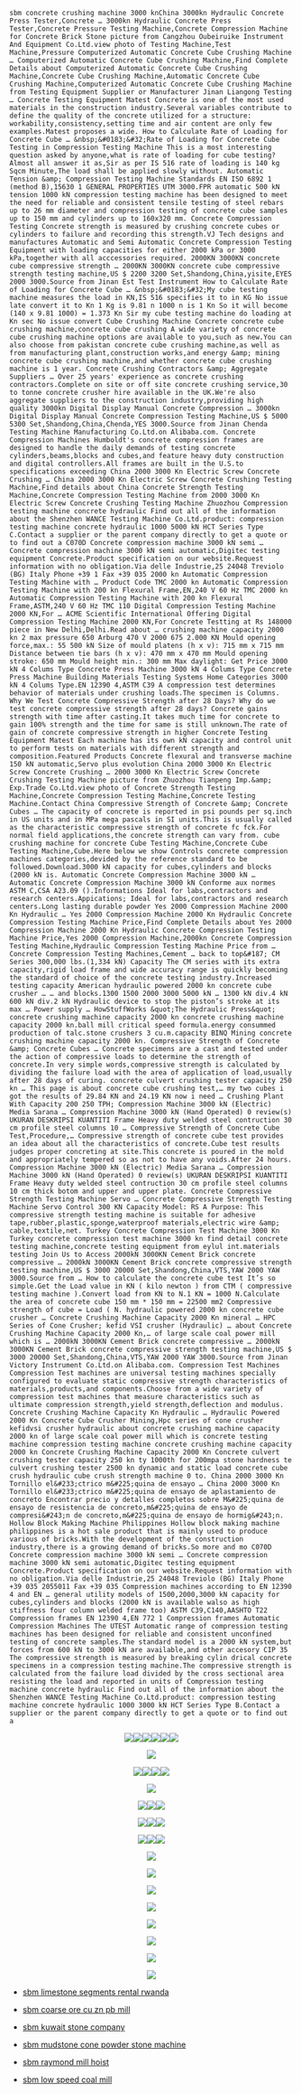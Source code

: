 
```
sbm concrete crushing machine 3000 knChina 3000kn Hydraulic Concrete Press Tester,Concrete … 3000kn Hydraulic Concrete Press Tester,Concrete Pressure Testing Machine,Concrete Compression Machine for Concrete Brick Stone picture from Cangzhou Oubeiruike Instrument And Equipment Co.Ltd.view photo of Testing Machine,Test Machine,Pressure Computerized Automatic Concrete Cube Crushing Machine … Computerized Automatic Concrete Cube Crushing Machine,Find Complete Details about Computerized Automatic Concrete Cube Crushing Machine,Concrete Cube Crushing Machine,Automatic Concrete Cube Crushing Machine,Computerized Automatic Concrete Cube Crushing Machine from Testing Equipment Supplier or Manufacturer Jinan Liangong Testing … Concrete Testing Equipment Matest Concrete is one of the most used materials in the construction industry.Several variables contribute to define the quality of the concrete utilized for a structure: workability,consistency,setting time and air content are only few examples.Matest proposes a wide. How to Calculate Rate of Loading for Concrete Cube … &nbsp;&#0183;&#32;Rate of Loading for Concrete Cube Testing in Compression Testing Machine This is a most interesting question asked by anyone,what is rate of loading for cube testing? Almost all answer it as,Sir as per IS 516 rate of loading is 140 kg Sqcm Minute,The load shall be applied slowly without. Automatic Tension &amp; Compression Testing Machine Standards EN ISO 6892 1 (method B),15630 1 GENERAL PROPERTIES UTM 3000.FPR automatic 500 kN tension 1000 kN compression testing machine has been designed to meet the need for reliable and consistent tensile testing of steel rebars up to 26 mm diameter and compression testing of concrete cube samples up to 150 mm and cylinders up to 160x320 mm. Concrete Compression Testing Concrete strength is measured by crushing concrete cubes or cylinders to failure and recording this strength.VJ Tech designs and manufactures Automatic and Semi Automatic Concrete Compression Testing Equipment with loading capacities for either 2000 kPa or 3000 kPa,together with all acccessories required. 2000KN 3000KN concrete cube compressive strength … 2000KN 3000KN concrete cube compressive strength testing machine,US $ 2200 3200 Set,Shandong,China,yisite,EYES 2000 3000.Source from Jinan Est Test Instrument How to Calculate Rate of Loading for Concrete Cube … &nbsp;&#0183;&#32;My cube testing machine measures the load in KN,IS 516 specifies it to in KG No issue late convert it to Kn 1 Kg is 9.81 n 1000 n is 1 Kn So it will become (140 x 9.81 1000) = 1.373 Kn Sir my cube testing machine do loading at Kn sec No issue convert Cube Crushing Machine Concrete concrete cube crushing machine,concrete cube crushing A wide variety of concrete cube crushing machine options are available to you,such as new.You can also choose from pakistan concrete cube crushing machine,as well as from manufacturing plant,construction works,and energy &amp; mining concrete cube crushing machine,and whether concrete cube crushing machine is 1 year. Concrete Crushing Contractors &amp; Aggregate Suppliers … Over 25 years' experience as concrete crushing contractors.Complete on site or off site concrete crushing service,30 to tonne concrete crusher hire available in the UK.We're also aggregate suppliers to the construction industry,providing high quality 3000kn Digital Display Manual Concrete Compression … 3000kn Digital Display Manual Concrete Compression Testing Machine,US $ 5000 5300 Set,Shandong,China,Chenda,YES 3000.Source from Jinan Chenda Testing Machine Manufacturing Co.Ltd.on Alibaba.com. Concrete Compression Machines Humboldt's concrete compression frames are designed to handle the daily demands of testing concrete cylinders,beams,blocks and cubes,and feature heavy duty construction and digital controllers.All frames are built in the U.S.to specifications exceeding China 2000 3000 Kn Electric Screw Concrete Crushing … China 2000 3000 Kn Electric Screw Concrete Crushing Testing Machine,Find details about China Concrete Strength Testing Machine,Concrete Compression Testing Machine from 2000 3000 Kn Electric Screw Concrete Crushing Testing Machine Zhuozhou Compression testing machine concrete hydraulic Find out all of the information about the Shenzhen WANCE Testing Machine Co.Ltd.product: compression testing machine concrete hydraulic 1000 5000 kN HCT Series Type C.Contact a supplier or the parent company directly to get a quote or to find out a C070D Concrete compression machine 3000 kN semi … Concrete compression machine 3000 kN semi automatic,Digitec testing equipment Concrete.Product specification on our website.Request information with no obligation.Via delle Industrie,25 24048 Treviolo (BG) Italy Phone +39 1 Fax +39 035 2000 kn Automatic Compression Testing Machine with … Product Code TMC 2000 kn Automatic Compression Testing Machine with 200 kn Flexural Frame,EN,240 V 60 Hz TMC 2000 kn Automatic Compression Testing Machine with 200 kn Flexural Frame,ASTM,240 V 60 Hz TMC 110 Digital Compression Testing Machine 2000 KN,For … ACME Scientific International Offering Digital Compression Testing Machine 2000 KN,For Concrete Testting at Rs 148000 piece in New Delhi,Delhi.Read about … crushing machine capacity 2000 kn 2 max pressure 650 Arburg 470 V 2000 675 2.000 KN Mould opening force,max.: 55 500 kN Size of mould platens (h x v): 715 mm x 715 mm Distance between tie bars (h x v): 470 mm x 470 mm Mould opening stroke: 650 mm Mould height min.: 300 mm Max daylight: Get Price 3000 kN 4 Colums Type Concrete Press Machine 3000 kN 4 Colums Type Concrete Press Machine Building Materials Testing Systems Home Categories 3000 kN 4 Colums Type.EN 12390 4,ASTM C39 A compression test determines behavior of materials under crushing loads.The specimen is Columns. Why We Test Concrete Compressive Strength after 28 Days? Why do we test concrete compressive strength after 28 days? Concrete gains strength with time after casting.It takes much time for concrete to gain 100% strength and the time for same is still unknown.The rate of gain of concrete compressive strength in higher Concrete Testing Equipment Matest Each machine has its own kN capacity and control unit to perform tests on materials with different strength and composition.Featured Products Concrete flexural and transverse machine 150 kN automatic,Servo plus evolution China 2000 3000 Kn Electric Screw Concrete Crushing … 2000 3000 Kn Electric Screw Concrete Crushing Testing Machine picture from Zhuozhou Tianpeng Imp.&amp; Exp.Trade Co.Ltd.view photo of Concrete Strength Testing Machine,Concrete Compression Testing Machine,Concrete Testing Machine.Contact China Compressive Strength of Concrete &amp; Concrete Cubes … The capacity of concrete is reported in psi pounds per sq.inch in US units and in MPa mega pascals in SI units.This is usually called as the characteristic compressive strength of concrete fc fck.For normal field applications,the concrete strength can vary from. cube crushing machine for concrete Cube Testing Machine,Concrete Cube Testing Machine,Cube.Here below we show Controls concrete compression machines categories,devided by the reference standard to be followed.Download.3000 kN capacity for cubes,cylinders and blocks (2000 kN is. Automatic Concrete Compression Machine 3000 kN … Automatic Concrete Compression Machine 3000 kN Conforme aux normes ASTM C,CSA A23.09 ().Informations Ideal for labs,contractors and research centers.Appications; Ideal for labs,contractors and research centers.Long lasting durable powder Yes 2000 Compression Machine 2000 Kn Hydraulic … Yes 2000 Compression Machine 2000 Kn Hydraulic Concrete Compression Testing Machine Price,Find Complete Details about Yes 2000 Compression Machine 2000 Kn Hydraulic Concrete Compression Testing Machine Price,Yes 2000 Compression Machine,2000kn Concrete Compression Testing Machine,Hydraulic Compression Testing Machine Price from … Concrete Compression Testing Machines,Cement … back to top&#187; CM Series 300,000 lbs.(1,334 kN) Capacity The CM series with its extra capacity,rigid load frame and wide accuracy range is quickly becoming the standard of choice of the concrete testing industry.Increased testing capacity American hydraulic powered 2000 kn concrete cube crusher … … and blocks.1300 1500 2000 3000 5000 kN … 1300 kN div.4 kN 600 kN div.2 kN Hydraulic device to stop the piston’s stroke at its max … Power supply … HowStuffWorks &quot;The Hydraulic Press&quot; concrete crushing machine capacity 2000 kn concrete crushing machine capacity 2000 kn.ball mill critical speed formula.energy consummed production of talc.stone crushers 3 cu.m.capacity BINQ Mining concrete crushing machine capacity 2000 kn. Compressive Strength of Concrete &amp; Concrete Cubes … Concrete specimens are a cast and tested under the action of compressive loads to determine the strength of concrete.In very simple words,compressive strength is calculated by dividing the failure load with the area of application of load,usually after 28 days of curing. concrete culvert crushing tester capacity 250 kn … This page is about concrete cube crushing test,… my two cubes i got the results of 29.84 KN and 24.19 KN now i need … Crushing Plant With Capacity 200 250 TPH; Compression Machine 3000 kN (Electric) Media Sarana … Compression Machine 3000 kN (Hand Operated) 0 review(s) UKURAN DESKRIPSI KUANTITI Frame Heavy duty welded steel contruction 30 cm profile steel columns 10 … Compressive Strength of Concrete Cube Test,Procedure,… Compressive strength of concrete cube test provides an idea about all the characteristics of concrete.Cube test results judges proper concreting at site.This concrete is poured in the mold and appropriately tempered so as not to have any voids.After 24 hours. Compression Machine 3000 kN (Electric) Media Sarana … Compression Machine 3000 kN (Hand Operated) 0 review(s) UKURAN DESKRIPSI KUANTITI Frame Heavy duty welded steel contruction 30 cm profile steel columns 10 cm thick botom and upper and upper plate. Concrete Compressive Strength Testing Machine Servo … Concrete Compressive Strength Testing Machine Servo Control 300 KN Capacity Model: RS A Purpose: This compressive strength testing machine is suitable for adhesive tape,rubber,plastic,sponge,waterproof materials,electric wire &amp; cable,textile,net. Turkey Concrete Compression Test Machine 3000 Kn Turkey concrete compression test machine 3000 kn find detail concrete testing machine,concrete testing equipment from eylul int.materials testing Join Us to Access 2000kN 3000KN Cement Brick concrete compressive … 2000kN 3000KN Cement Brick concrete compressive strength testing machine,US $ 3000 20000 Set,Shandong,China,VTS,YAW 2000 YAW 3000.Source from … How to calculate the concrete cube test It’s so simple.Get the Load value in KN ( kilo newton ) from CTM ( compressive testing machine ).Convert load from KN to N.1 KN = 1000 N.Calculate the area of concrete cube 150 mm * 150 mm = 22500 mm2 Compressive strength of cube = Load ( N. hydraulic powered 2000 kn concrete cube crusher … Concrete Crushing Machine Capacity 2000 Kn mineral … HPC Series of Cone Crusher; kefid VSI crusher (Hydraulic) … about Concrete Crushing Machine Capacity 2000 Kn,… of large scale coal power mill which is … 2000kN 3000KN Cement Brick concrete compressive … 2000kN 3000KN Cement Brick concrete compressive strength testing machine,US $ 3000 20000 Set,Shandong,China,VTS,YAW 2000 YAW 3000.Source from Jinan Victory Instrument Co.Ltd.on Alibaba.com. Compression Test Machines Compression Test machines are universal testing machines specially configured to evaluate static compressive strength characteristics of materials,products,and components.Choose from a wide variety of compression test machines that measure characteristics such as ultimate compression strength,yield strength,deflection and modulus. Concrete Crushing Machine Capacity Kn Hydraulic … Hydraulic Powered 2000 Kn Concrete Cube Crusher Mining,Hpc series of cone crusher kefidvsi crusher hydraulic about concrete crushing machine capacity 2000 kn of large scale coal power mill which is concrete testing machine compression testing machine concrete crushing machine capacity 2000 kn Concrete Crushing Machine Capacity 2000 Kn Concrete culvert crushing tester capacity 250 kn ty 1000th for 200mpa stone hardness te culvert crushing tester 2500 kn dynamic and static load concrete cube crush hydraulic cube crush strength machine 0 to. China 2000 3000 Kn Tornillo el&#233;ctrico m&#225;quina de ensayo … China 2000 3000 Kn Tornillo el&#233;ctrico m&#225;quina de ensayo de aplastamiento de concreto Encontrar precio y detalles completos sobre M&#225;quina de ensayo de resistencia de concreto,m&#225;quina de ensayo de compresi&#243;n de concreto,m&#225;quina de ensayo de hormig&#243;n. Hollow Block Making Machine Philippines Hollow block making machine philippines is a hot sale product that is mainly used to produce various of bricks.With the development of the construction industry,there is a growing demand of bricks.So more and mo C070D Concrete compression machine 3000 kN semi … Concrete compression machine 3000 kN semi automatic,Digitec testing equipment Concrete.Product specification on our website.Request information with no obligation.Via delle Industrie,25 24048 Treviolo (BG) Italy Phone +39 035 2055011 Fax +39 035 Compression machines according to EN 12390 4 and EN … general utility models of 1500,2000,3000 kN capacity for cubes,cylinders and blocks (2000 kN is available walso as high stiffness four column welded frame too) ASTM C39,C140,AASHTO T22 Compression frames EN 12390 4,EN 772 1 Compression frames Automatic Compression Machines The UTEST Automatic range of compression testing machines has been designed for reliable and consistent unconfined testing of concrete samples.The standard model is a 2000 kN system,but forces from 600 kN to 3000 kN are available,and other accesory CIP 35 The compressive strength is measured by breaking cylin drical concrete specimens in a compression testing machine.The compressive strength is calculated from the failure load divided by the cross sectional area resisting the load and reported in units of Compression testing machine concrete hydraulic Find out all of the information about the Shenzhen WANCE Testing Machine Co.Ltd.product: compression testing machine concrete hydraulic 1000 3000 kN HCT Series Type B.Contact a supplier or the parent company directly to get a quote or to find out a 
```

<div align="center">
  
<a rel="nofollow" href="https://m.shibang-china.com?f=github&k=sbm+concrete+crushing+machine+3000+kn"><img src="https://static.shibang-china.com/en/l.png"></a><img src="https://static.shibang-china.com/en/hw.png"><a rel="nofollow" href="https://m.shibang-china.com/product/?f=github&k=sbm+concrete+crushing+machine+3000+kn"><img src="https://static.shibang-china.com/en/p.png"></a><a rel="nofollow" href="https://m.shibang-china.com/cases/?f=github&k=sbm+concrete+crushing+machine+3000+kn"><img src="https://static.shibang-china.com/en/c.png"></a><a rel="nofollow" href="https://m.shibang-china.com/news/?f=github&k=sbm+concrete+crushing+machine+3000+kn"><img src="https://static.shibang-china.com/en/n.png"></a><a rel="nofollow" href="https://m.shibang-china.com?f=github&k=sbm+concrete+crushing+machine+3000+kn"><img src="https://static.shibang-china.com/en/m.png"></a>

<a rel="nofollow" href="https://m.shibang-china.com/product/?f=github&k=sbm+concrete+crushing+machine+3000+kn"><img src="https://static.shibang-china.com/en/b.jpg"></a>
  
<a rel="nofollow" href="https://m.shibang-china.com/solution-aggregate.html?f=github&k=sbm+concrete+crushing+machine+3000+kn"><img src="https://static.shibang-china.com/en/a.jpg"></a><a rel="nofollow" href="https://m.shibang-china.com/solution-mine.html?f=github&k=sbm+concrete+crushing+machine+3000+kn"><img src="https://static.shibang-china.com/en/m.jpg"></a><a rel="nofollow" href="https://m.shibang-china.com/solution-mill.html?f=github&k=sbm+concrete+crushing+machine+3000+kn"><img src="https://static.shibang-china.com/en/g.jpg"></a><a rel="nofollow" href="https://m.shibang-china.com/solution-epc.html?f=github&k=sbm+concrete+crushing+machine+3000+kn"><img src="https://static.shibang-china.com/en/e.jpg"></a>

<a rel="nofollow" href="https://m.shibang-china.com/product/?f=github&k=sbm+concrete+crushing+machine+3000+kn"><img src="https://static.shibang-china.com/en/a-p.png"></a>

<a rel="nofollow" href="https://m.shibang-china.com/product/crusher/c6x.html?f=github&k=sbm+concrete+crushing+machine+3000+kn"><img src="https://static.shibang-china.com/en/j.jpg"></a><a rel="nofollow" href="https://m.shibang-china.com/product/crusher/ci5x.html?f=github&k=sbm+concrete+crushing+machine+3000+kn"><img src="https://static.shibang-china.com/en/i.jpg"></a><a rel="nofollow" href="https://m.shibang-china.com/product/crusher/hst.html?f=github&k=sbm+concrete+crushing+machine+3000+kn"><img src="https://static.shibang-china.com/en/c.jpg"></a>

<a rel="nofollow" href="https://m.shibang-china.com/product/mill/mtw.html?f=github&k=sbm+concrete+crushing+machine+3000+kn"><img src="https://static.shibang-china.com/en/mtw.jpg"></a><a rel="nofollow" href="https://m.shibang-china.com/product/mill/scm.html?f=github&k=sbm+concrete+crushing+machine+3000+kn"><img src="https://static.shibang-china.com/en/scm.jpg"></a><a rel="nofollow" href="https://m.shibang-china.com/product/mill/lm.html?f=github&k=sbm+concrete+crushing+machine+3000+kn"><img src="https://static.shibang-china.com/en/lm.jpg"></a>

<a rel="nofollow" href="https://m.shibang-china.com/product/sand/vsi6x.html?f=github&k=sbm+concrete+crushing+machine+3000+kn"><img src="https://static.shibang-china.com/en/6x.jpg"></a><a rel="nofollow" href="https://m.shibang-china.com/product/sand/vu.html?f=github&k=sbm+concrete+crushing+machine+3000+kn"><img src="https://static.shibang-china.com/en/vu.jpg"></a><a rel="nofollow" href="https://m.shibang-china.com/product/mobile/klun.html?f=github&k=sbm+concrete+crushing+machine+3000+kn"><img src="https://static.shibang-china.com/en/k.jpg"></a>

<a rel="nofollow" href="https://m.shibang-china.com/cases/?f=github&k=sbm+concrete+crushing+machine+3000+kn"><img src="https://static.shibang-china.com/en/case.png"></a>

<a rel="nofollow" href="https://m.shibang-china.com/cases/aggregate/202.html?f=github&k=sbm+concrete+crushing+machine+3000+kn"><img src="https://static.shibang-china.com/en/c-1.jpg"></a>

<a rel="nofollow" href="https://m.shibang-china.com/cases/aggregate/203.html?f=github&k=sbm+concrete+crushing+machine+3000+kn"><img src="https://static.shibang-china.com/en/c-2.jpg"></a>

<a rel="nofollow" href="https://m.shibang-china.com/cases/mill/123.html?f=github&k=sbm+concrete+crushing+machine+3000+kn"><img src="https://static.shibang-china.com/en/c-3.jpg"></a>

<a rel="nofollow" href="https://m.shibang-china.com/contact_us.html?f=github&k=sbm+concrete+crushing+machine+3000+kn"><img src="https://static.shibang-china.com/en/contact.png"></a>

<a rel="nofollow" href="https://swt.shibang-china.com/?f=github&k=sbm+concrete+crushing+machine+3000+kn"><img src="https://static.shibang-china.com/en/chat.png"></a>

<a rel="nofollow" href="https://whatsapp.shibangsoft.com/WhatsApp.php?f=github&k=sbm+concrete+crushing+machine+3000+kn"><img src="https://static.shibang-china.com/en/whatsapp.png"></a>

<a rel="nofollow" href="https://m.shibang-china.com/?f=github&k=sbm+concrete+crushing+machine+3000+kn"><img src="https://static.shibang-china.com/en/website.png"></a>

</div>


* [sbm limestone segments rental rwanda](sbm%20limestone%20segments%20rental%20rwanda.md)

* [sbm coarse ore cu zn pb mill](sbm%20coarse%20ore%20cu%20zn%20pb%20mill.md)

* [sbm kuwait stone company](sbm%20kuwait%20stone%20company.md)

* [sbm mudstone cone powder stone machine](sbm%20mudstone%20cone%20powder%20stone%20machine.md)

* [sbm raymond mill hoist](sbm%20raymond%20mill%20hoist.md)

* [sbm low speed coal mill](sbm%20low%20speed%20coal%20mill.md)